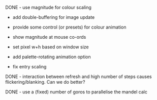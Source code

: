 DONE - use magnitude for colour scaling

- add double-buffering for image update

- provide some control (or presets) for colour animation

- show magnitude at mouse co-ords

- set pixel w+h based on window size

- add palette-rotating animation option

- fix entry scaling

DONE - interaction between refresh and high number of steps causes
  flickering/blanking. Can we do better?

DONE - use a (fixed) number of goros to parallelise the mandel calc
